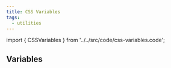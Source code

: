 ```yaml
---
title: CSS Variables
tags:
  - utilities
---
```


<!-- CODE IMPORTS -->

<!-- prettier-ignore -->
import { CSSVariables } from '../../src/code/css-variables.code';

<!-- END CODE IMPORTS -->

<DocHeader props={props}/>

## Variables

<CSSVariables />
